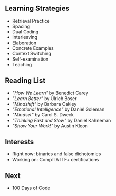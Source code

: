 ## Learning Strategies
- Retrieval Practice
- Spacing
- Dual Coding
- Interleaving
- Elaboration
- Concrete Examples
- Context Switching
- Self-examination
- Teaching

## Reading List
- *"How We Learn"* by Benedict Carey
- *"Learn Better"* by Ulrich Boser
- *"Mindshift"* by Barbara Oakley
- *"Emotional Intelligence"* by Daniel Goleman
- *"Mindset"* by Carol S. Dweck
- *"Thinking Fast and Slow"* by Daniel Kahneman
- *"Show Your Work!"* by Austin Kleon

## Interests
- Right now: binaries and false dichotomies
- Working on: CompTIA ITF+ certifications

## Next
- 100 Days of Code
